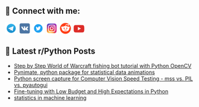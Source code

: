 ## 🔎 Connect with me:
[<img src="https://github.com/bullbesh/bullbesh/blob/main/images/Telegram.png" width="32" height="32" />](https://t.me/bullbesh)
[<img src="https://github.com/bullbesh/bullbesh/blob/main/images/VK.png" width="32" height="32" />](https://vk.com/bullbesh)
[<img src="https://github.com/bullbesh/bullbesh/blob/main/images/Twitter.png" width="32" height="32" />](https://twitter.com/bullbesh1)
[<img src="https://github.com/bullbesh/bullbesh/blob/main/images/Instagram.png" width="32" height="32" />](https://www.instagram.com/bullbesh)
[<img src="https://github.com/bullbesh/bullbesh/blob/main/images/Reddit.png" width="32" height="32" />](https://www.reddit.com/user/bullbesh)
[<img src="https://github.com/bullbesh/bullbesh/blob/main/images/YouTube.png" width="32" height="32" />](https://www.youtube.com/channel/UCtfjRs6uzgq5mfm8S06WTcg)

## 📕 Latest r/Python Posts
<!-- BLOG-POST-LIST:START -->
- [Step by Step World of Warcraft fishing bot tutorial with Python OpenCV](https://www.reddit.com/r/Python/comments/zju2si/step_by_step_world_of_warcraft_fishing_bot/)
- [Pynimate, python package for statistical data animations](https://www.reddit.com/r/Python/comments/zjtqsy/pynimate_python_package_for_statistical_data/)
- [Python screen capture for Computer Vision Speed Testing - mss vs. PIL vs. pyautogui](https://www.reddit.com/r/Python/comments/zjtlrs/python_screen_capture_for_computer_vision_speed/)
- [Fine-tuning with Low Budget and High Expectations in Python](https://www.reddit.com/r/Python/comments/zjt39q/finetuning_with_low_budget_and_high_expectations/)
- [statistics in machine learning](https://www.reddit.com/r/Python/comments/zjm6vj/statistics_in_machine_learning/)
<!-- BLOG-POST-LIST:END -->
